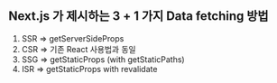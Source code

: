 ## Next.js 가 제시하는 3 + 1 가지 Data fetching 방법

1. SSR => getServerSideProps
2. CSR => 기존 React 사용법과 동일
3. SSG => getStaticProps (with getStaticPaths)
4. ISR => getStaticProps with revalidate
